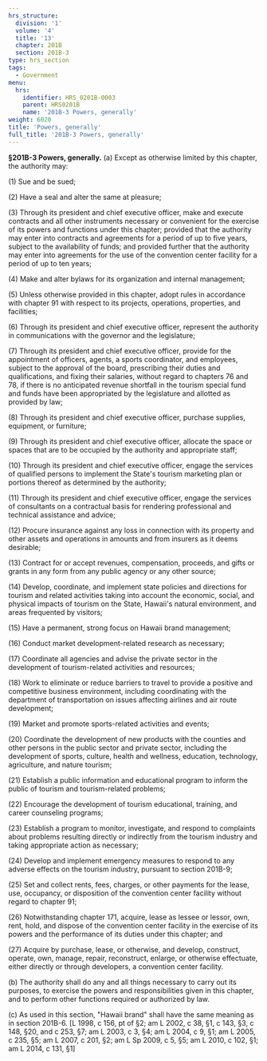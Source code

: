 ```yaml
---
hrs_structure:
  division: '1'
  volume: '4'
  title: '13'
  chapter: 201B
  section: 201B-3
type: hrs_section
tags:
  - Government
menu:
  hrs:
    identifier: HRS_0201B-0003
    parent: HRS0201B
    name: '201B-3 Powers, generally'
weight: 6020
title: 'Powers, generally'
full_title: '201B-3 Powers, generally'
---
```

**§201B-3 Powers, generally.** (a) Except as otherwise limited by this chapter, the authority may:

(1) Sue and be sued;

(2) Have a seal and alter the same at pleasure;

(3) Through its president and chief executive officer, make and execute contracts and all other instruments necessary or convenient for the exercise of its powers and functions under this chapter; provided that the authority may enter into contracts and agreements for a period of up to five years, subject to the availability of funds; and provided further that the authority may enter into agreements for the use of the convention center facility for a period of up to ten years;

(4) Make and alter bylaws for its organization and internal management;

(5) Unless otherwise provided in this chapter, adopt rules in accordance with chapter 91 with respect to its projects, operations, properties, and facilities;

(6) Through its president and chief executive officer, represent the authority in communications with the governor and the legislature;

(7) Through its president and chief executive officer, provide for the appointment of officers, agents, a sports coordinator, and employees, subject to the approval of the board, prescribing their duties and qualifications, and fixing their salaries, without regard to chapters 76 and 78, if there is no anticipated revenue shortfall in the tourism special fund and funds have been appropriated by the legislature and allotted as provided by law;

(8) Through its president and chief executive officer, purchase supplies, equipment, or furniture;

(9) Through its president and chief executive officer, allocate the space or spaces that are to be occupied by the authority and appropriate staff;

(10) Through its president and chief executive officer, engage the services of qualified persons to implement the State's tourism marketing plan or portions thereof as determined by the authority;

(11) Through its president and chief executive officer, engage the services of consultants on a contractual basis for rendering professional and technical assistance and advice;

(12) Procure insurance against any loss in connection with its property and other assets and operations in amounts and from insurers as it deems desirable;

(13) Contract for or accept revenues, compensation, proceeds, and gifts or grants in any form from any public agency or any other source;

(14) Develop, coordinate, and implement state policies and directions for tourism and related activities taking into account the economic, social, and physical impacts of tourism on the State, Hawaii's natural environment, and areas frequented by visitors;

(15) Have a permanent, strong focus on Hawaii brand management;

(16) Conduct market development-related research as necessary;

(17) Coordinate all agencies and advise the private sector in the development of tourism-related activities and resources;

(18) Work to eliminate or reduce barriers to travel to provide a positive and competitive business environment, including coordinating with the department of transportation on issues affecting airlines and air route development;

(19) Market and promote sports-related activities and events;

(20) Coordinate the development of new products with the counties and other persons in the public sector and private sector, including the development of sports, culture, health and wellness, education, technology, agriculture, and nature tourism;

(21) Establish a public information and educational program to inform the public of tourism and tourism-related problems;

(22) Encourage the development of tourism educational, training, and career counseling programs;

(23) Establish a program to monitor, investigate, and respond to complaints about problems resulting directly or indirectly from the tourism industry and taking appropriate action as necessary;

(24) Develop and implement emergency measures to respond to any adverse effects on the tourism industry, pursuant to section 201B-9;

(25) Set and collect rents, fees, charges, or other payments for the lease, use, occupancy, or disposition of the convention center facility without regard to chapter 91;

(26) Notwithstanding chapter 171, acquire, lease as lessee or lessor, own, rent, hold, and dispose of the convention center facility in the exercise of its powers and the performance of its duties under this chapter; and

(27) Acquire by purchase, lease, or otherwise, and develop, construct, operate, own, manage, repair, reconstruct, enlarge, or otherwise effectuate, either directly or through developers, a convention center facility.

(b) The authority shall do any and all things necessary to carry out its purposes, to exercise the powers and responsibilities given in this chapter, and to perform other functions required or authorized by law.

(c) As used in this section, "Hawaii brand" shall have the same meaning as in section 201B-6\. [L 1998, c 156, pt of §2; am L 2002, c 38, §1, c 143, §3, c 148, §20, and c 253, §7; am L 2003, c 3, §4; am L 2004, c 9, §1; am L 2005, c 235, §5; am L 2007, c 201, §2; am L Sp 2009, c 5, §5; am L 2010, c 102, §1; am L 2014, c 131, §1]